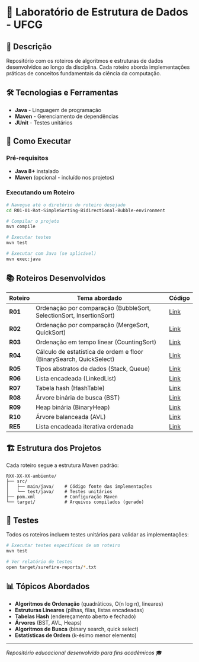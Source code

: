# 🎲 Laboratório de Estrutura de Dados - UFCG

## 📝 Descrição
Repositório com os roteiros de algoritmos e estruturas de dados desenvolvidos ao longo da disciplina. Cada roteiro aborda implementações práticas de conceitos fundamentais da ciência da computação.

## 🛠️ Tecnologias e Ferramentas
- **Java** - Linguagem de programação
- **Maven** - Gerenciamento de dependências
- **JUnit** - Testes unitários

## 🚀 Como Executar

### Pré-requisitos
- **Java 8+** instalado
- **Maven** (opcional - incluído nos projetos)

### Executando um Roteiro
```bash
# Navegue até o diretório do roteiro desejado
cd R01-01-Rot-SimpleSorting-Bidirectional-Bubble-environment

# Compilar o projeto
mvn compile

# Executar testes
mvn test

# Executar com Java (se aplicável)
mvn exec:java
```

## 📚 Roteiros Desenvolvidos

| Roteiro | Tema abordado | Código |
|---------|---------------|--------|
| **R01** | Ordenação por comparação (BubbleSort, SelectionSort, InsertionSort) | [Link](./R01-01-Rot-SimpleSorting-Bidirectional-Bubble-environment) |
| **R02** | Ordenação por comparação (MergeSort, QuickSort) | [Link](./R02-01-Rot-RecursiveSorting-Quick3-Merge-environment) |
| **R03** | Ordenação em tempo linear (CountingSort) | [Link](./R04-01-Rot-LinearSorting-Countingsort-environment) |
| **R04** | Cálculo de estatística de ordem e floor (BinarySearch, QuickSelect) | [Link](./R05-01-Rot-KLargestQuickSelectFloor-environment) |
| **R05** | Tipos abstratos de dados (Stack, Queue) | [Link](./R07-01-Rot-TAD-Linear-environment) |
| **R06** | Lista encadeada (LinkedList) | [Link](./R08-01-Rot-Linked-list-environment) |
| **R07** | Tabela hash (HashTable) | [Link](./R10-01-Rot-TabelaHash-environment) |
| **R08** | Árvore binária de busca (BST) | [Link](./R11-01-Rot-BST-environment) |
| **R09** | Heap binária (BinaryHeap) | [Link](./R12-01-Rot-HeapBinaria-environment) |
| **R10** | Árvore balanceada (AVL) | [Link](./R13-01-Rot-AVL-environment) |
| **RE5** | Lista encadeada iterativa ordenada | [Link](./RE5-01-RE-Linked-list-iterativa-ordenada-environment) |

## 🏗️ Estrutura dos Projetos
Cada roteiro segue a estrutura Maven padrão:
```
RXX-XX-XX-ambiente/
├── src/
│   ├── main/java/    # Código fonte das implementações
│   └── test/java/    # Testes unitários
├── pom.xml           # Configuração Maven
└── target/           # Arquivos compilados (gerado)
```

## 🧪 Testes
Todos os roteiros incluem testes unitários para validar as implementações:
```bash
# Executar testes específicos de um roteiro
mvn test

# Ver relatório de testes
open target/surefire-reports/*.txt
```

## 📊 Tópicos Abordados
- **Algoritmos de Ordenação** (quadráticos, O(n log n), lineares)
- **Estruturas Lineares** (pilhas, filas, listas encadeadas)
- **Tabelas Hash** (endereçamento aberto e fechado)
- **Árvores** (BST, AVL, Heaps)
- **Algoritmos de Busca** (binary search, quick select)
- **Estatísticas de Ordem** (k-ésimo menor elemento)

---

*Repositório educacional desenvolvido para fins acadêmicos* 🎓